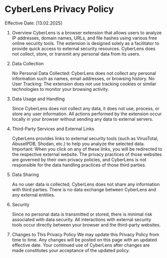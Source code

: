 # CyberLens Privacy Policy

Effective Date: [13.02.2025]

1. Overview
CyberLens is a browser extension that allows users to analyze IP addresses, domain names, URLs, and file hashes using various free online security tools. The extension is designed solely as a facilitator to provide quick access to external security resources. CyberLens does not collect, store, or transmit any personal data from its users.

2. Data Collection

    No Personal Data Collected: CyberLens does not collect any personal information such as names, email addresses, or browsing history.
    No User Tracking: The extension does not use tracking cookies or similar technologies to monitor your browsing activity.

3. Data Usage and Handling

    Since CyberLens does not collect any data, it does not use, process, or store any user information.
    All actions performed by the extension occur locally in your browser without sending any data to external servers.

4. Third-Party Services and External Links

    CyberLens provides links to external security tools (such as VirusTotal, AbuseIPDB, Shodan, etc.) to help you analyze the selected data.
    Important: When you click on any of these links, you will be redirected to the respective external website. The privacy practices of those websites are governed by their own privacy policies, and CyberLens is not responsible for the data handling practices of those third parties.

5. Data Sharing

    As no user data is collected, CyberLens does not share any information with third parties.
    There is no data exchange between CyberLens and any external entities.

6. Security

    Since no personal data is transmitted or stored, there is minimal risk associated with data security.
    All interactions with external security tools occur directly between your browser and the third-party websites.

7. Changes to This Privacy Policy
We may update this Privacy Policy from time to time. Any changes will be posted on this page with an updated effective date. Your continued use of CyberLens after changes are made constitutes your acceptance of the updated policy.
